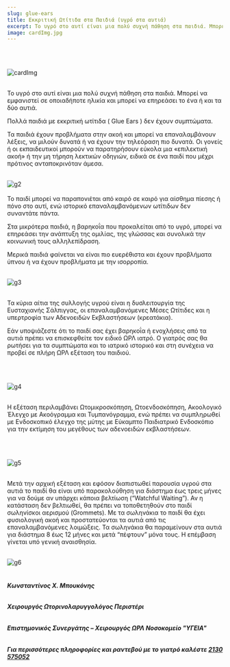 ```yaml
---
slug: glue-ears
title: Εκκριτική Ωτίτιδα στα Παιδιά (υγρό στα αυτιά)
excerpt: Το υγρό στο αυτί είναι μια πολύ συχνή πάθηση στα παιδιά. Μπορεί να εμφανιστεί σε οποιαδήποτε ηλικία και μπορεί να επηρεάσει το ένα ή και τα δύο αυτιά.
image: cardImg.jpg
---
```


<br/>
<br/>

![cardImg](cardImg.jpg)
<br/>
<br/>

Το υγρό στο αυτί είναι μια πολύ συχνή πάθηση στα παιδιά. Μπορεί να εμφανιστεί σε οποιαδήποτε ηλικία και μπορεί να επηρεάσει το ένα ή και τα δύο αυτιά.

Πολλά παιδιά με εκκριτική ωτίτιδα ( Glue Ears ) δεν έχουν συμπτώματα.

Τα παιδιά έχουν προβλήματα στην ακoή και μπορεί να επαναλαμβάνουν λέξεις, να μιλούν δυνατά ή να έχουν την τηλεόραση πιο δυνατά. Οι γονείς ή οι εκπαιδευτικοί μπορούν να παρατηρήσουν εύκολα μια «επιλεκτική ακοή» ή την μη τήρηση λεκτικών οδηγιών, ειδικά σε ένα παιδί που μέχρι πρότινος ανταποκρινόταν άμεσα.
<br/>
<br/>

![g2](g2.jpg)
<br/>
<br/>
Το παιδί μπορεί να παραπονιέται από καιρό σε καιρό για αίσθημα πίεσης ή πόνο στο αυτί, ενώ ιστορικό επαναλαμβανόμενων ωτίτιδων δεν συναντάτε πάντα.

Στα μικρότερα παιδιά, η βαρηκοΐα που προκαλείται από το υγρό, μπορεί να επηρεάσει την ανάπτυξη της ομιλίας, της γλώσσας και συνολικά την κοινωνική τους αλληλεπίδραση.

Μερικά παιδιά φαίνεται να είναι πιο ευερέθιστα και έχουν προβλήματα ύπνου ή να έχουν προβλήματα με την ισορροπία.
<br/>
<br/>

![g3](g3.jpg)
<br/>
<br/>

Τα κύρια αίτια της συλλογής υγρού είναι η δυσλειτουργία της Ευσταχιανής Σάλπιγγας, οι επαναλαμβανόμενες Μέσες Ωτίτιδες και η υπερτροφία των Αδενοειδών Εκβλαστήσεων (κρεατάκια).

Εάν υποψιάζεστε ότι το παιδί σας έχει βαρηκοΐα ή ενοχλήσεις από τα αυτιά πρέπει να επισκεφθείτε τον ειδικό ΩΡΛ ιατρό. Ο γιατρός σας θα ρωτήσει για τα συμπτώματα και το ιατρικό ιστορικό και στη συνέχεια να προβεί σε πλήρη ΩΡΛ εξέταση του παιδιού.

<br/>
<br/>

![g4](g4.jpg)
<br/>
<br/>

Η εξέταση περιλαμβάνει Ωτομικροσκόπηση, Ωτοενδοσκόπηση, Ακοολογικό Έλεγχο με Ακοόγραμμα και Τυμπανόγραμμα, ενώ πρέπει να συμπληρωθεί με Ενδοσκοπικό έλεγχο της μύτης με Εύκαμπτο Παιδιατρικό Ενδοσκόπιο για την εκτίμηση του μεγέθους των αδενοειδών εκβλαστήσεων.

<br/>
<br/>

![g5](g5.jpg)
<br/>
<br/>

Μετά την αρχική εξέταση και εφόσον διαπιστωθεί παρουσία υγρού στα αυτιά το παιδί θα είναι υπό παρακολούθηση για διάστημα έως τρεις μήνες για να δούμε αν υπάρχει κάποια βελτίωση (“Watchful Waiting”). Αν η κατάσταση δεν βελτιωθεί, θα πρέπει να τοποθετηθούν στο παιδί σωληνίσκοι αερισμού (Grommets). Με τα σωληνάκια το παιδί θα έχει φυσιολογική ακοή και προστατεύονται τα αυτιά από τις επαναλαμβανόμενες λοιμώξεις. Τα σωληνάκια θα παραμείνουν στα αυτιά για διάστημα 8 έως 12 μήνες και μετά “πέφτουν” μόνα τους. Η επέμβαση γίνεται υπό γενική αναισθησία.
<br/>
<br/>

![g6](g6.jpg)
<br/>
<br/>

###### **Κωνσταντίνος Χ. Μπουκόνης**

###### **Χειρουργός Ωτορινολαρυγγολόγος Περιστέρι**

###### **Επιστημονικός Συνεργάτης – Χειρουργός ΩΡΛ Νοσοκομείο "ΥΓΕΙΑ"**

###### **_Για περισσότερες πληροφορίες και ραντεβού με το γιατρό καλέστε [2130 575052](tel:2130575052 '2130 575052')_**
